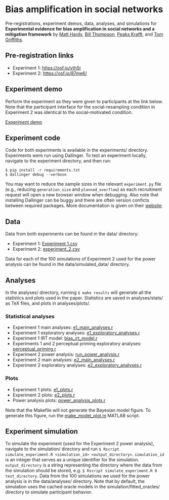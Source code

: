 # Bias amplification in social networks

Pre-registrations, experiment demos, data, analyses, and simulations for <b>Experimental evidence for bias amplification in social networks and a mitigation framework</b> by [Matt Hardy](https://matthardy.org/), [Bill Thompson](https://billdthompson.github.io/), [Peaks Krafft](https://www.arts.ac.uk/creative-computing-institute/people/peaks-krafft), and [Tom Griffiths](https://cocosci.princeton.edu).

## Pre-registration links

* Experiment 1: https://osf.io/yth5r
* Experiment 2: https://osf.io/87me6/

## Experiment demo

Perform the experiment as they were given to participants at the link below. Note that the participant interface for the social-resampling condition in Experiment 2 was identical to the social-motivated condition.

[Experiment demo](https://bias-amplification.netlify.app)

## Experiment code

Code for both experiments is available in the experiments/ directory. Experiments were run using Dallinger. To test an experiment locally, navigate to the experiment directory, and then run: 

```
$ pip install -r requirements.txt
$ dallinger debug --verbose
```

You may want to reduce the sample sizes in the relevant `experiment.py` file (e.g., reducing `generation_size` and `planned_overflow`) as each recruitment request will open a new browser window when debugging. Also note that installing Dallinger can be buggy and there are often version conficts between required packages.  More documentation is given on their [website](https://dallinger.readthedocs.io/en/latest).

## Data

Data from both experiments can be found in the data/ directory:

* Experiment 1: [Experiment 1.csv](data/experiment_1.csv)
* Experiment 2: [experiment_2.csv](data/experiment_2.csv)

Data for each of the 100 simulations of Experiment 2 used for the power analysis can be found in the data/simulated_data/ directory.

## Analyses

In the analyses/ directory, running `$ make results` will generate all the statistics and plots used in the paper. Statistics are saved in analyses/stats/ as TeX files, and plots in analyses/plots/.

### Statistical analyses
* Experiment 1 main analyses: [e1_main_analyses.r](analyses/experiment_1/e1_main_analyses.R)
* Experiment 1 exploratory analyses: [e1_exploratory_analyses.r](analyses/experiment_1/e1_exploratory_analyses.R)
* Experiment 1 IRT model: [bias_irt_model.r](analyses/experiment_1/bias_irt_model.R)
* Experiments 1 and 2 perceptual priming exploratory analyses: [perceptual_priming.r](analyses/experiment_2/perceptual_priming.R)
* Experiment 2 power analysis: [run_power_analysis.r](analyses/power_analysis/run_power_analysis.R)
* Experiment 2 main analyses: [e2_main_analyses.r](analyses/experiment_2/e2_main_analyses.R)
* Experiment 2 exploratory analyses: [e2_exploratory_analyses.r](analyses/experiment_2/e2_exploratory_analyses.R)

### Plots
* Experiment 1 plots: [e1_plots.r](analyses/experiment_1/e1_plots.R)
* Experiment 2 plots: [e2_plots.r](analyses/experiment_2/e2_plots.R)
* Power analysis plots: [power_analysis_plots.r](analyses/power_analysis/power_analysis_plots.R)

Note that the Makefile will not generate the Bayesian model figure. To generate this figure, run the [make_model_plot.m](analyses/bayesian_model/make_model_plot.m) MATLAB script.

## Experiment simulation

To simulate the experiment (used for the Experiment 2 power analysis), navigate to the simulation/ directory and run `$ Rscript simulate_experiment.R <simulation_id> <output_directory>`. `simulation_id` is an integer that serves as a unique identifier for the simulation. `output_directory` is a string representing the directory where the data from the simulation should be stored, e.g. `$ Rscript simulate_experiment.R 0 test_directory`. Data from the 100 simulations we used for the power analysis is in the data/analyses/ directory. Note that by default, the simulation uses the cached oracle models in the simulation/fitted_oracles/ directory to simulate participant behavior.